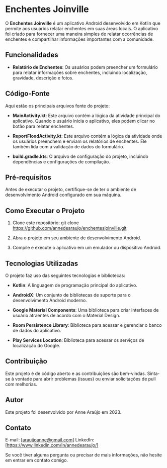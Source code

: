 # Enchentes Joinville

O **Enchentes Joinville** é um aplicativo Android desenvolvido em Kotlin que permite aos usuários relatar enchentes em suas áreas locais. O aplicativo foi criado para fornecer uma maneira simples de relatar ocorrências de enchentes e compartilhar informações importantes com a comunidade.

## Funcionalidades

- **Relatório de Enchentes**: Os usuários podem preencher um formulário para relatar informações sobre enchentes, incluindo localização, gravidade, descrição e fotos.

## Código-Fonte

Aqui estão os principais arquivos fonte do projeto:

- **MainActivity.kt**: Este arquivo contém a lógica da atividade principal do aplicativo. Quando o usuário inicia o aplicativo, eles podem clicar no botão para relatar enchentes.

- **ReportFloodActivity.kt**: Este arquivo contém a lógica da atividade onde os usuários preenchem e enviam os relatórios de enchentes. Ele também lida com a validação de dados do formulário.

- **build.gradle.kts**: O arquivo de configuração do projeto, incluindo dependências e configurações de compilação.

## Pré-requisitos

Antes de executar o projeto, certifique-se de ter o ambiente de desenvolvimento Android configurado em sua máquina.

## Como Executar o Projeto

1. Clone este repositório:
git clone https://github.com/annedearaujo/enchentesjoinville.git

2. Abra o projeto em seu ambiente de desenvolvimento Android.

3. Compile e execute o aplicativo em um emulador ou dispositivo Android.

## Tecnologias Utilizadas

O projeto faz uso das seguintes tecnologias e bibliotecas:

- **Kotlin**: A linguagem de programação principal do aplicativo.

- **AndroidX**: Um conjunto de bibliotecas de suporte para o desenvolvimento Android moderno.

- **Google Material Components**: Uma biblioteca para criar interfaces de usuário atraentes de acordo com o Material Design.

- **Room Persistence Library**: Biblioteca para acessar e gerenciar o banco de dados do aplicativo.

- **Play Services Location**: Biblioteca para acessar os serviços de localização do Google.

## Contribuição

Este projeto é de código aberto e as contribuições são bem-vindas. Sinta-se à vontade para abrir problemas (issues) ou enviar solicitações de pull com melhorias.

## Autor

Este projeto foi desenvolvido por Anne Araújo em 2023.

## Contato

E-mail: [araujjoanne@gmail.com]
LinkedIn: [https://www.linkedin.com/in/annedearaujo/]

Se você tiver alguma pergunta ou precisar de mais informações, não hesite em entrar em contato comigo.
